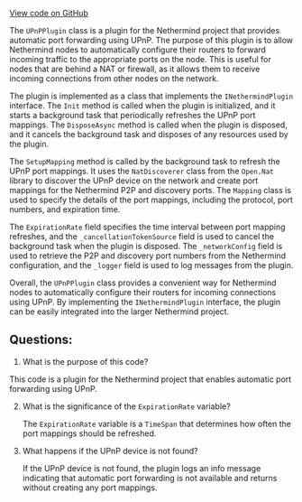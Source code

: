 [View code on GitHub](https://github.com/NethermindEth/nethermind/src/Nethermind/Nethermind.UPnP.Plugin/UPnPPlugin.cs)

The `UPnPPlugin` class is a plugin for the Nethermind project that provides automatic port forwarding using UPnP. The purpose of this plugin is to allow Nethermind nodes to automatically configure their routers to forward incoming traffic to the appropriate ports on the node. This is useful for nodes that are behind a NAT or firewall, as it allows them to receive incoming connections from other nodes on the network.

The plugin is implemented as a class that implements the `INethermindPlugin` interface. The `Init` method is called when the plugin is initialized, and it starts a background task that periodically refreshes the UPnP port mappings. The `DisposeAsync` method is called when the plugin is disposed, and it cancels the background task and disposes of any resources used by the plugin.

The `SetupMapping` method is called by the background task to refresh the UPnP port mappings. It uses the `NatDiscoverer` class from the `Open.Nat` library to discover the UPnP device on the network and create port mappings for the Nethermind P2P and discovery ports. The `Mapping` class is used to specify the details of the port mappings, including the protocol, port numbers, and expiration time.

The `ExpirationRate` field specifies the time interval between port mapping refreshes, and the `_cancellationTokenSource` field is used to cancel the background task when the plugin is disposed. The `_networkConfig` field is used to retrieve the P2P and discovery port numbers from the Nethermind configuration, and the `_logger` field is used to log messages from the plugin.

Overall, the `UPnPPlugin` class provides a convenient way for Nethermind nodes to automatically configure their routers for incoming connections using UPnP. By implementing the `INethermindPlugin` interface, the plugin can be easily integrated into the larger Nethermind project.
## Questions: 
 1. What is the purpose of this code?
   
   This code is a plugin for the Nethermind project that enables automatic port forwarding using UPnP.

2. What is the significance of the `ExpirationRate` variable?
   
   The `ExpirationRate` variable is a `TimeSpan` that determines how often the port mappings should be refreshed. 

3. What happens if the UPnP device is not found?
   
   If the UPnP device is not found, the plugin logs an info message indicating that automatic port forwarding is not available and returns without creating any port mappings.